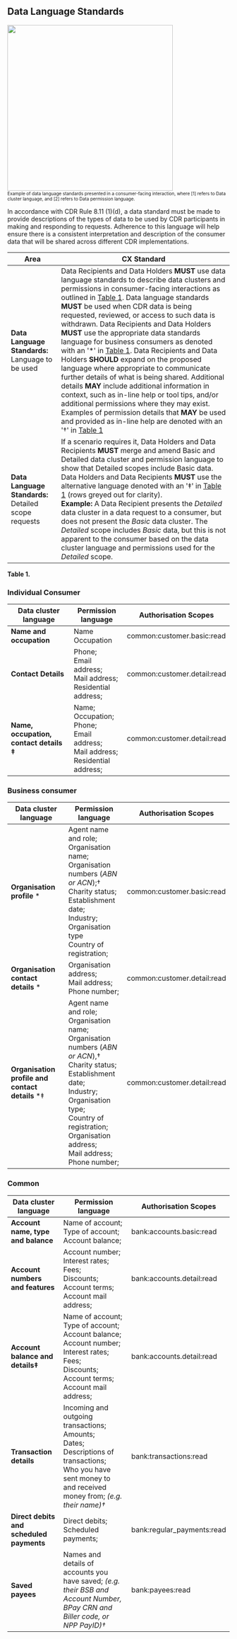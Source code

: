 ## Data Language Standards

>
<img src="./images/cx_standards0.png" width=375px/> <br>
<font size="1"> Example of data language standards presented in a consumer-facing interaction, where [1] refers to Data cluster language, and [2] refers to Data permission language.</font>

In accordance with CDR Rule 8.11 (1)(d), a data standard must be made to provide descriptions of the types of data to be used by CDR participants in making and responding to requests. Adherence to this language will help ensure there is a consistent interpretation and description of the consumer data that will be shared across different CDR implementations.

|Area|CX Standard|
|--------------------|------------------------------------------|
|**Data Language Standards:** Language to be used|Data Recipients and Data Holders **MUST** use data language standards to describe data clusters and permissions in consumer-facing interactions as outlined in [Table 1](#individual-consumer). Data language standards **MUST** be used when CDR data is being requested, reviewed, or access to such data is withdrawn. Data Recipients and Data Holders <b>MUST</b> use the appropriate data standards language for business consumers as denoted with an '\*' in [Table 1](#individual-consumer). Data Recipients and Data Holders **SHOULD**  expand on the proposed language where appropriate to communicate further details of what is being shared. Additional details **MAY** include additional information in context, such as in-line help or tool tips, and/or additional permissions where they may exist. Examples of permission details that **MAY** be used and provided as in-line help are denoted with an '&dagger;' in [Table 1](#individual-consumer)|
|**Data Language Standards:** Detailed scope requests|If a scenario requires it, Data Holders and Data Recipients **MUST** merge and amend Basic and Detailed data cluster and permission language to show that Detailed scopes include Basic data. Data Holders and Data Recipients **MUST** use the alternative language denoted with an '&Dagger;' in [Table 1](#individual-consumer) (rows greyed out for clarity).<br/>**Example:** A Data Recipient presents the *Detailed* data cluster in a data request to a consumer, but does not present the *Basic* data cluster. The *Detailed* scope includes *Basic* data, but this is not apparent to the consumer based on the data cluster language and permissions used for the *Detailed* scope.|


**Table 1.**

### Individual Consumer

|Data cluster language|Permission language|Authorisation Scopes|
|----------------------|------------------------------|-------------------|
|**Name and occupation**|Name<br>Occupation|common:customer.basic:read|
|**Contact Details**|Phone;<br>Email address;<br>Mail address;<br>Residential address;|common:customer.detail:read|
|**Name, occupation, contact details &Dagger;**|Name;<br>Occupation;<br>Phone;<br>Email address;<br>Mail address;<br>Residential address;|common:customer.detail:read|


### Business consumer

|Data cluster language|Permission language|Authorisation Scopes|
|----------------------|------------------------------|-------------------|
|**Organisation profile** *|Agent name and role;<br>Organisation name;<br>Organisation numbers (<i>ABN or ACN</i>);&dagger;<br>Charity status;<br>Establishment date;<br>Industry;<br>Organisation type<br>Country of registration;|common:customer.basic:read|
|**Organisation contact details** *|Organisation address;<br>Mail address;<br>Phone number;|common:customer.detail:read|
|**Organisation profile and contact details** *&Dagger;|Agent name and role;<br>Organisation name;<br>Organisation numbers (<i>ABN or ACN</i>),&dagger; <br>Charity status;<br>Establishment date;<br>Industry;<br>Organisation type;<br>Country of registration;<br>Organisation address;<br>Mail address;<br>Phone number;<br>|common:customer.detail:read|


### Common

|Data cluster language|Permission language|Authorisation Scopes|
|----------------------|------------------------------|-------------------|
|**Account name, type and balance**|Name of account;<br>Type of account;<br>Account balance;|bank:accounts.basic:read|
|**Account numbers and features**|Account number;<br>Interest rates;<br>Fees;<br>Discounts;<br>Account terms;<br>Account mail address;|bank:accounts.detail:read|
|**Account balance and details&Dagger;**|Name of account;<br>Type of account;<br>Account balance;<br>Account number;<br>Interest rates;<br>Fees;<br>Discounts;<br>Account terms;<br>Account mail address;|bank:accounts.detail:read|
|**Transaction details**|Incoming and outgoing transactions;<br>Amounts;<br>Dates;<br>Descriptions of transactions;<br>Who you have sent money to and received money from; *(e.g. their name)&dagger;*|bank:transactions:read|
|**Direct debits and scheduled payments**|Direct debits;<br>Scheduled payments;|bank:regular_payments:read|
|**Saved payees**|Names and details of accounts you have saved; *(e.g. their BSB and Account Number, BPay CRN and Biller code, or NPP PayID)&dagger;*|bank:payees:read|
